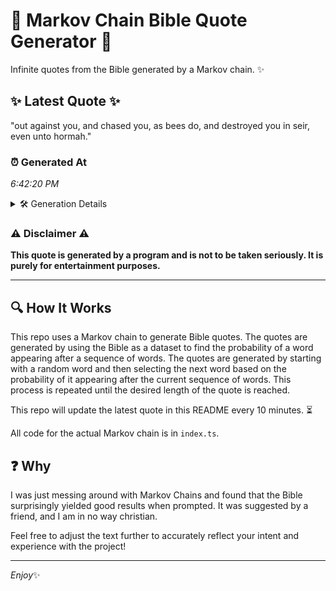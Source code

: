 # 📖 Markov Chain Bible Quote Generator 📖

Infinite quotes from the Bible generated by a Markov chain. ✨

## ✨ Latest Quote ✨
"out against you, and chased you, as bees do, and destroyed you in seir, even unto hormah."

### ⏰ Generated At
*6:42:20 PM*

<details>
    <summary>🛠️ Generation Details</summary>
    <p>
        <strong>🌱 Seed:</strong> out<br>
        <strong>🔄 Iterations:</strong> 16<br>
        <strong>📜 Context History:</strong><br>[ out ]: against<br>[ out, against ]: you,<br>[ out, against, you, ]: and<br>[ out, against, you,, and ]: chased<br>[ out, against, you,, and, chased ]: you,<br>[ out, against, you,, and, chased, you, ]: as<br>[ against, you,, and, chased, you,, as ]: bees<br>[ you,, and, chased, you,, as, bees ]: do,<br>[ and, chased, you,, as, bees, do, ]: and<br>[ chased, you,, as, bees, do,, and ]: destroyed<br>[ you,, as, bees, do,, and, destroyed ]: you<br>[ as, bees, do,, and, destroyed, you ]: in<br>[ bees, do,, and, destroyed, you, in ]: seir,<br>[ do,, and, destroyed, you, in, seir, ]: even<br>[ and, destroyed, you, in, seir,, even ]: unto<br>[ destroyed, you, in, seir,, even, unto ]: hormah.<br>
    </p>
</details>

### ⚠️ Disclaimer ⚠️
**This quote is generated by a program and is not to be taken seriously. It is purely for entertainment purposes.**

---

## 🔍 How It Works

This repo uses a Markov chain to generate Bible quotes. The quotes are generated by using the Bible as a dataset to find the probability of a word appearing after a sequence of words. The quotes are generated by starting with a random word and then selecting the next word based on the probability of it appearing after the current sequence of words. This process is repeated until the desired length of the quote is reached.

This repo will update the latest quote in this README every 10 minutes. ⏳

All code for the actual Markov chain is in `index.ts`.

## ❓ Why

I was just messing around with Markov Chains and found that the Bible surprisingly yielded good results when prompted. 
It was suggested by a friend, and I am in no way christian.

Feel free to adjust the text further to accurately reflect your intent and experience with the project!

---

*Enjoy*✨
